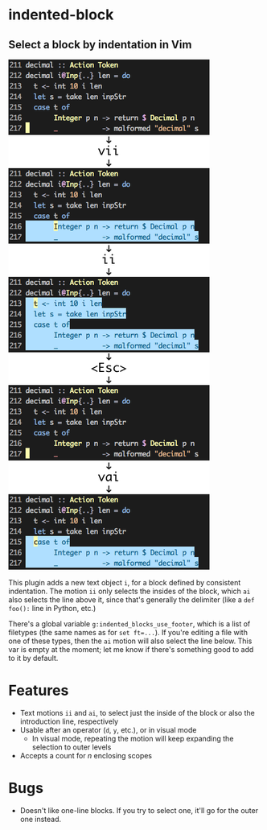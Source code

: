 # indented-block
## Select a block by indentation in Vim

![](screenshot/comp.png)

This plugin adds a new text object `i`, for a block defined by consistent
indentation. The motion `ii` only selects the insides of the block, which `ai`
also selects the line above it, since that's generally the delimiter (like a
`def foo():` line in Python, etc.)

There's a global variable `g:indented_blocks_use_footer`, which is a list of
filetypes (the same names as for `set ft=...`). If you're editing a file with
one of these types, then the `ai` motion will also select the line below. This
var is empty at the moment; let me know if there's something good to add to it
by default.

# Features

- Text motions `ii` and `ai`, to select just the inside of the block or also
  the introduction line, respectively
- Usable after an operator (`d`, `y`, etc.), or in visual mode
    + In visual mode, repeating the motion will keep expanding the selection to
      outer levels
- Accepts a count for _n_ enclosing scopes

# Bugs

- Doesn't like one-line blocks. If you try to select one, it'll go for the
  outer one instead.
